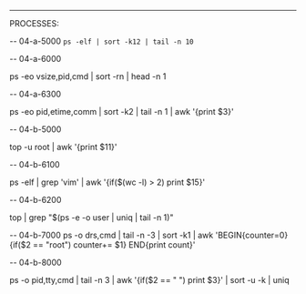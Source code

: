 -------------------------------------------------
PROCESSES:

-- 04-a-5000
`ps -elf | sort -k12 | tail -n 10`

-- 04-a-6000

ps -eo vsize,pid,cmd | sort -rn | head -n 1 

-- 04-a-6300

ps -eo pid,etime,comm  | sort -k2 | tail -n 1 | awk '{print $3}' 

-- 04-b-5000 

top -u root | awk '{print $11}'  

-- 04-b-6100

 ps -elf | grep  'vim' |  awk '{if($(wc -l) > 2) print $15}' 

-- 04-b-6200

top | grep "$(ps -e -o user | uniq | tail -n 1)" 

-- 04-b-7000
ps -o drs,cmd | tail -n -3 | sort -k1 |
 awk 'BEGIN{counter=0} {if($2 == "root") counter+= $1} 
END{print count}'          

-- 04-b-8000

ps -o pid,tty,cmd | tail -n 3 | awk '{if($2 == " ") print $3}' 
| sort -u -k | uniq    

